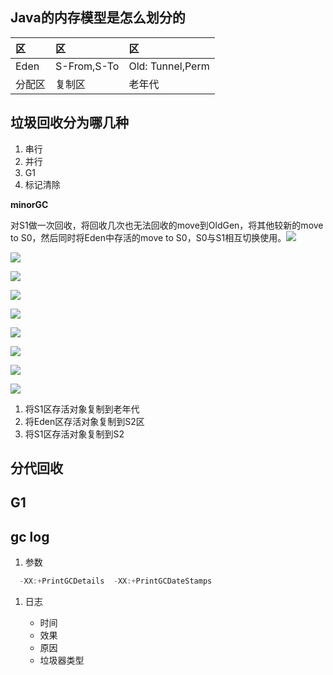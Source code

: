## Java的内存模型是怎么划分的

| 区 | 区 | 区 |
| :--- | :--- | :--- |
| Eden | S-From,S-To | Old: Tunnel,Perm |
| 分配区 | 复制区 | 老年代 |

## 垃圾回收分为哪几种

1. 串行
2. 并行
3. G1
4. 标记清除

**minorGC**

对S1做一次回收，将回收几次也无法回收的move到OldGen，将其他较新的move to S0，然后同时将Eden中存活的move to S0，S0与S1相互切换使用。![](https://www.safaribooksonline.com/library/view/java-performance-the/9781449363512/images/jpdg_0601.png)

![](https://www.safaribooksonline.com/library/view/java-performance-the/9781449363512/images/jpdg_0601.png)

![](https://www.safaribooksonline.com/library/view/java-performance-the/9781449363512/images/jpdg_0601.png)

![](https://www.safaribooksonline.com/library/view/java-performance-the/9781449363512/images/jpdg_0601.png)

![](https://www.safaribooksonline.com/library/view/java-performance-the/9781449363512/images/jpdg_0601.png)

![](https://www.safaribooksonline.com/library/view/java-performance-the/9781449363512/images/jpdg_0601.png)

![](https://www.safaribooksonline.com/library/view/java-performance-the/9781449363512/images/jpdg_0601.png)

![](https://www.safaribooksonline.com/library/view/java-performance-the/9781449363512/images/jpdg_0601.png)

![](https://www.safaribooksonline.com/library/view/java-performance-the/9781449363512/images/jpdg_0601.png)  
1. 将S1区存活对象复制到老年代  
2. 将Eden区存活对象复制到S2区  
3. 将S1区存活对象复制到S2

## 分代回收

## G1

## gc log

1. 参数

```java
  -XX:+PrintGCDetails  -XX:+PrintGCDateStamps
```

1. 日志

   * 时间
   * 效果
   * 原因
   * 垃圾器类型



